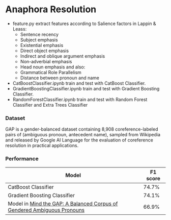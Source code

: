 # Anaphora Resolution
- feature.py extract features according to Salience factors in Lappin & Leass:
  * Sentence recency
  * Subject emphasis
  * Existential emphasis
  * Direct object emphasis
  * Indirect and oblique argument emphasis
  * Non-adverbial emphasis
  * Head noun emphasis
  and also:
  * Grammatical Role Parallelism
  * Distance between pronoun and name
- CatBoostClassifier.ipynb train and test with CatBoost Classifier.
- GradientBoostingClassifier.ipynb train and test with Gradient Boosting Classifier.
- RandomForestClassifier.ipynb train and test with Random Forest Classifier and Extra Trees Classifier

### Dataset
GAP is a gender-balanced dataset containing 8,908 coreference-labeled pairs of (ambiguous pronoun, antecedent name), sampled from Wikipedia and released by Google AI Language for the evaluation of coreference resolution in practical applications.

### Performance
| Model | F1 score |
| --- | ----------- |
| CatBoost Classifier | 74.7% |
| Gradient Boosting Classifier | 74.1% |
| Model in [Mind the GAP: A Balanced Corpus of Gendered Ambiguous Pronouns](https://arxiv.org/abs/1810.05201) | 66.9% |
